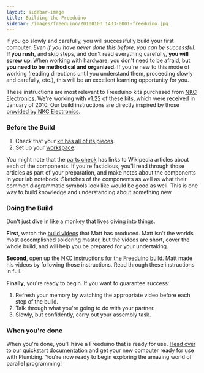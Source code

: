 ```yaml
---
layout: sidebar-image
title: Building the Freeduino
sidebar: /images/freeduino/20100103_1433-0001-freeduino.jpg
---
```

If you go slowly and carefully, you will successfully build your first computer. *Even if you have never done this before, you can be successful*. **If you rush**, and skip steps, and don't read everything carefully, **you will screw up**. When working with hardware, you don't need to be afraid, but **you need to be methodical and organized**. If you're new to this mode of working (reading directions until you understand them, proceeding slowly and carefully, etc.), this will be an excellent learning opportunity for you.

These instructions are most relevant to Freeduino kits purchased from [NKC Electronics](http://www.nkcelectronics.com/freeduino-arduino-diecimila-compatible-board-complete-kit.html). We're working with v1.22 of these kits, which were received in January of 2010. Our build instructions are directly inspired by those [provided by NKC Electronics](http://mcukits.com/2009/03/12/assembling-the-freeduino-board-kit/).

### Before the Build

 1. Check that your [kit has all of its pieces](parts-check.html).
 1. Set up your [workspace](workspace-preparation.html).

You might note that the  [parts check](parts-check.html) has links to Wikipedia articles about each of the components. If you're fastidious, you'll read through those articles as part of your preparation, and make notes about the components in your lab notebook. Sketches of the components as well as what their common diagrammatic symbols look like would be good as well. This is one way to build knowledge and understanding about something new.

### Doing the Build
Don't just dive in like a monkey that lives diving into things. 

**First**, watch the [build videos](build-videos.html) that Matt has produced. Matt isn't the worlds most accomplished soldering master, but the videos are short, cover the whole build, and will help you be prepared for your undertaking.

**Second**, open up the [NKC instructions for the Freeduino build](http://mcukits.com/2009/03/12/assembling-the-freeduino-board-kit/). Matt made his videos by following those instructions. Read through these instructions in full. 

**Finally**, you're ready to begin. If you want to guarantee success:

 1. Refresh your memory by watching the appropriate video before each step of the build. 
 1. Talk through what you're going to do with your partner. 
 1. Slowly, but confidently, carry out your assembly task.

### When you're done
When you're done, you'll have a Freeduino that is ready for use. [Head over to our quickstart documentation](/docs/quickstart.html) and get your new computer ready for use with Plumbing. You're now ready to begin exploring the amazing world of parallel programming!
